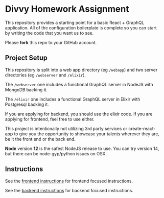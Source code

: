 # Divvy Homework Assignment

This repository provides a starting point for a basic React + GraphQL application.
All of the configuration boilerplate is complete so you can start by writing the code that you want us to see.

Please **fork** this repo to your GitHub account.


## Project Setup

This repository is split into a web app directory (eg `/webapp`) and two server directories (eg `/webserver` and `/elixir`).

The `/webserver` one includes a functional GraphQL server in NodeJS with MongoDB backing it.

The `/elixir` one includes a functional GraphQL server in Elixir with Postgresql backing it.

If you are applying for backend, you should use the elixir code.
If you are applying for frontend, feel free to use either.

This project is intentionally not utilizing 3rd party services or create-react-app to give you the opportunity to showcase your talents wherever they are, be it the front end or the back end.

**Node** version **12** is the safest NodeJS release to use.  You can try version 14, but there can be node-gyp/python issues on OSX.

## Instructions

See the [frontend instructions](frontend.md) for frontend focused instructions.

See the [backend instructions](backend.md) for backend focused instructions.


